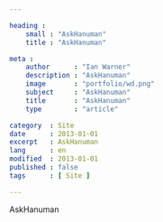 ```yaml
---

heading :
    small : "AskHanuman"
    title : "AskHanuman"

meta :
    author      : "Ian Warner"
    description : "AskHanuman"
    image       : "portfolio/wd.png"
    subject     : "AskHanuman"
    title       : "AskHanuman"
    type        : "article"

category  : Site
date      : 2013-01-01
excerpt   : AskHanuman
lang      : en
modified  : 2013-01-01
published : false
tags      : [ Site ]

---
```


AskHanuman
